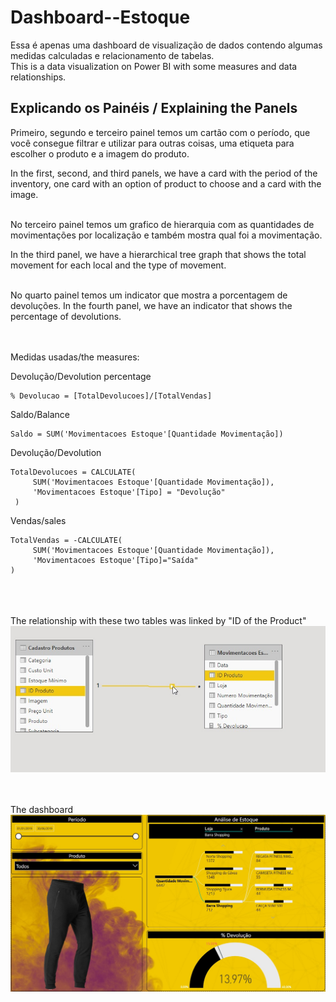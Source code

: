 # Dashboard--Estoque

Essa é apenas uma dashboard de visualização de dados contendo algumas medidas calculadas e relacionamento de tabelas.\
This is a data visualization on Power BI with some measures and data relationships.



## Explicando os Painéis / Explaining the Panels

Primeiro, segundo e terceiro painel temos um cartão com o período, que você consegue filtrar e utilizar para outras coisas, uma etiqueta para escolher o produto e a imagem do produto.

In the first, second, and third panels, we have a card with the period of the inventory, one card with an option of product to choose and a card with the image.

\
No terceiro painel temos um grafico de hierarquia com as quantidades de movimentações por localização e também mostra qual foi a movimentação.

In the third panel, we have a hierarchical tree graph that shows the total movement for each local and the type of movement.

\
No quarto painel temos um indicator que mostra a porcentagem de devoluções.
In the fourth panel, we have an indicator that shows the percentage of devolutions.

\
\
Medidas usadas/the measures:

Devolução/Devolution percentage
```
% Devolucao = [TotalDevolucoes]/[TotalVendas]
```

Saldo/Balance
```
Saldo = SUM('Movimentacoes Estoque'[Quantidade Movimentação])
```

Devolução/Devolution 
```
TotalDevolucoes = CALCULATE(
     SUM('Movimentacoes Estoque'[Quantidade Movimentação]), 
     'Movimentacoes Estoque'[Tipo] = "Devolução"
 )
```

Vendas/sales
```
TotalVendas = -CALCULATE(
     SUM('Movimentacoes Estoque'[Quantidade Movimentação]),
     'Movimentacoes Estoque'[Tipo]="Saída"
)
```
\
\
\
The relationship with these two tables was linked by "ID of the Product"
![This is a alt text.](https://github.com/msoaresrocha/Dashboard--Estoque/blob/main/Dashboard%20Estoque/Relationship.jpg)

\
\
The dashboard
![This is a alt text.](https://github.com/msoaresrocha/Dashboard--Estoque/blob/main/Dashboard%20Estoque/Foto%20Dashboard%20Estoque.jpg)
